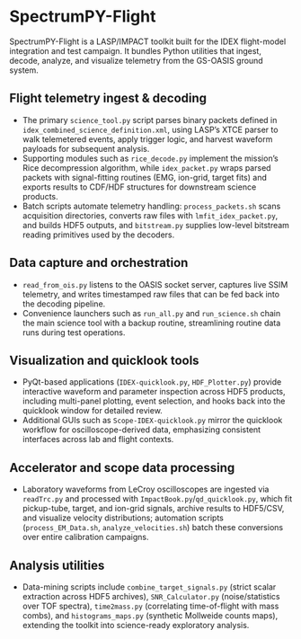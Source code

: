 # SpectrumPY-Flight

SpectrumPY-Flight is a LASP/IMPACT toolkit built for the IDEX flight-model integration and test campaign. It bundles Python utilities that ingest, decode, analyze, and visualize telemetry from the GS-OASIS ground system.

## Flight telemetry ingest & decoding
- The primary `science_tool.py` script parses binary packets defined in `idex_combined_science_definition.xml`, using LASP’s XTCE parser to walk telemetered events, apply trigger logic, and harvest waveform payloads for subsequent analysis.
- Supporting modules such as `rice_decode.py` implement the mission’s Rice decompression algorithm, while `idex_packet.py` wraps parsed packets with signal-fitting routines (EMG, ion-grid, target fits) and exports results to CDF/HDF structures for downstream science products.
- Batch scripts automate telemetry handling: `process_packets.sh` scans acquisition directories, converts raw files with `lmfit_idex_packet.py`, and builds HDF5 outputs, and `bitstream.py` supplies low-level bitstream reading primitives used by the decoders.

## Data capture and orchestration
- `read_from_ois.py` listens to the OASIS socket server, captures live SSIM telemetry, and writes timestamped raw files that can be fed back into the decoding pipeline.
- Convenience launchers such as `run_all.py` and `run_science.sh` chain the main science tool with a backup routine, streamlining routine data runs during test operations.

## Visualization and quicklook tools
- PyQt-based applications (`IDEX-quicklook.py`, `HDF_Plotter.py`) provide interactive waveform and parameter inspection across HDF5 products, including multi-panel plotting, event selection, and hooks back into the quicklook window for detailed review.
- Additional GUIs such as `Scope-IDEX-quicklook.py` mirror the quicklook workflow for oscilloscope-derived data, emphasizing consistent interfaces across lab and flight contexts.

## Accelerator and scope data processing
- Laboratory waveforms from LeCroy oscilloscopes are ingested via `readTrc.py` and processed with `ImpactBook.py`/`qd_quicklook.py`, which fit pickup-tube, target, and ion-grid signals, archive results to HDF5/CSV, and visualize velocity distributions; automation scripts (`process_EM_Data.sh`, `analyze_velocities.sh`) batch these conversions over entire calibration campaigns.

## Analysis utilities
- Data-mining scripts include `combine_target_signals.py` (strict scalar extraction across HDF5 archives), `SNR_Calculator.py` (noise/statistics over TOF spectra), `time2mass.py` (correlating time-of-flight with mass combs), and `histograms_maps.py` (synthetic Mollweide counts maps), extending the toolkit into science-ready exploratory analysis.

